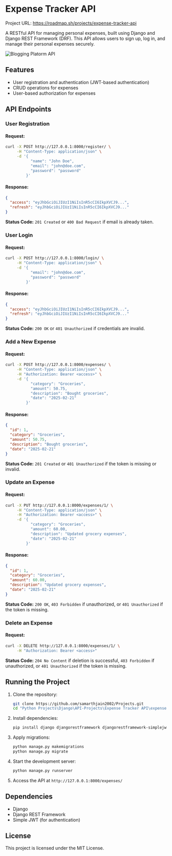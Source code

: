 # Expense Tracker API

Project URL: https://roadmap.sh/projects/expense-tracker-api

A RESTful API for managing personal expenses, built using Django and Django REST Framework (DRF). This API allows users to sign up, log in, and manage their personal expenses securely.

![Blogging Platorm API](https://assets.roadmap.sh/guest/expense-tracker-api-m72p5.png)

## Features
- User registration and authentication (JWT-based authentication)
- CRUD operations for expenses
- User-based authorization for expenses

## API Endpoints

### User Registration
#### Request:
```sh
curl -X POST http://127.0.0.1:8000/register/ \
     -H "Content-Type: application/json" \
     -d '{
           "name": "John Doe",
           "email": "john@doe.com",
           "password": "password"
         }'
```
#### Response:
```json
{
  "access": "eyJhbGciOiJIUzI1NiIsInR5cCI6IkpXVCJ9...",
  "refresh": "eyJhbGciOiJIUzI1NiIsInR5cCI6IkpXVCJ9..."
}
```
**Status Code:** `201 Created` or `400 Bad Request` if email is already taken.

### User Login
#### Request:
```sh
curl -X POST http://127.0.0.1:8000/login/ \
     -H "Content-Type: application/json" \
     -d '{
           "email": "john@doe.com",
           "password": "password"
         }'
```
#### Response:
```json
{
  "access": "eyJhbGciOiJIUzI1NiIsInR5cCI6IkpXVCJ9...",
  "refresh": "eyJhbGciOiJIUzI1NiIsInR5cCI6IkpXVCJ9..."
}
```
**Status Code:** `200 OK` or `401 Unauthorized` if credentials are invalid.

### Add a New Expense
#### Request:
```sh
curl -X POST http://127.0.0.1:8000/expenses/ \
     -H "Content-Type: application/json" \
     -H "Authorization: Bearer <access>" \
     -d '{
           "category": "Groceries",
           "amount": 50.75,
           "description": "Bought groceries",
           "date": "2025-02-21"
         }'
```
#### Response:
```json
{
  "id": 1,
  "category": "Groceries",
  "amount": 50.75,
  "description": "Bought groceries",
  "date": "2025-02-21"
}
```
**Status Code:** `201 Created` or `401 Unauthorized` if the token is missing or invalid.

### Update an Expense
#### Request:
```sh
curl -X PUT http://127.0.0.1:8000/expenses/1/ \
     -H "Content-Type: application/json" \
     -H "Authorization: Bearer <access>" \
     -d '{
           "category": "Groceries",
           "amount": 60.00,
           "description": "Updated grocery expenses",
           "date": "2025-02-21"
         }'
```
#### Response:
```json
{
  "id": 1,
  "category": "Groceries",
  "amount": 60.00,
  "description": "Updated grocery expenses",
  "date": "2025-02-21"
}
```
**Status Code:** `200 OK`, `403 Forbidden` if unauthorized, or `401 Unauthorized` if the token is missing.

### Delete an Expense
#### Request:
```sh
curl -X DELETE http://127.0.0.1:8000/expenses/1/ \
     -H "Authorization: Bearer <access>"
```
**Status Code:** `204 No Content` if deletion is successful, `403 Forbidden` if unauthorized, or `401 Unauthorized` if the token is missing.

## Running the Project

1. Clone the repository:
   ```sh
   git clone https://github.com/samarthjain2002/Projects.git
   cd "Python Projects\Django\API-Projects\Expense Tracker API\expenses"
   ```

2. Install dependencies:
   ```sh
   pip install django djangorestframework djangorestframework-simplejwt
   ```

3. Apply migrations:
   ```sh
   python manage.py makemigrations
   python manage.py migrate
   ```

4. Start the development server:
   ```sh
   python manage.py runserver
   ```

5. Access the API at `http://127.0.0.1:8000/expenses/`

## Dependencies
- Django
- Django REST Framework
- Simple JWT (for authentication)

## License
This project is licensed under the MIT License.

